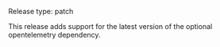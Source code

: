 Release type: patch

This release adds support for the latest version of the optional opentelemetry dependency.

